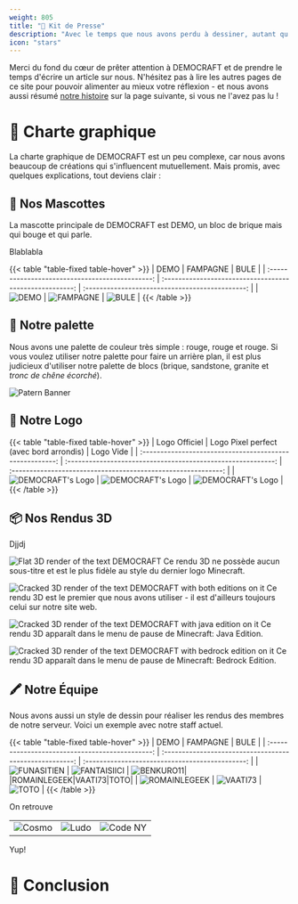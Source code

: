 ```yaml
---
weight: 805
title: "📰 Kit de Presse"
description: "Avec le temps que nous avons perdu à dessiner, autant qu'ils soient utiles :')"
icon: "stars"
---
```


<style>
.table-fixed {
   table-layout: fixed;
}
</style>

Merci du fond du cœur de prêter attention à DEMOCRAFT et de prendre le temps d'écrire un article sur nous. N'hésitez pas à lire les autres pages de ce site pour pouvoir alimenter au mieux votre réflexion - et nous avons aussi résumé [notre histoire](histoire) sur la page suivante, si vous ne l'avez pas lu !

# 📸 Charte graphique
La charte graphique de DEMOCRAFT est un peu complexe, car nous avons beaucoup de créations qui s'influencent mutuellement. Mais promis, avec quelques explications, tout deviens clair :

## 👥 Nos Mascottes
La mascotte principale de DEMOCRAFT est DEMO, un bloc de brique mais qui bouge et qui parle.

Blablabla

{{< table "table-fixed table-hover" >}}
|                      DEMO                       |                        FAMPAGNE                         |                      BULE                       |
| :---------------------------------------------: | :-----------------------------------------------------: | :---------------------------------------------: |
| ![DEMO](https://cdn.democraft.fr/r/bg_demo.png) | ![FAMPAGNE](https://cdn.democraft.fr/r/bg_fampagne.png) | ![BULE](https://cdn.democraft.fr/r/bg_bule.png) |
{{< /table >}}

## 🎨 Notre palette
Nous avons une palette de couleur très simple : rouge, rouge et rouge. Si vous voulez utiliser notre palette pour faire un arrière plan, il est plus judicieux d'utiliser notre palette de blocs (brique, sandstone, granite et *tronc de chêne écorché*).

![Patern Banner](https://cdn.democraft.fr/r/patern.png)

## 🌟 Notre Logo

{{< table "table-fixed table-hover" >}}
|                      Logo Officiel                       |           Logo Pixel perfect (avec bord arrondis)            |                           Logo Vide                           |
| :------------------------------------------------------: | :----------------------------------------------------------: | :-----------------------------------------------------------: |
| ![DEMOCRAFT's Logo](https://cdn.democraft.fr/r/logo.png) | ![DEMOCRAFT's Logo](https://cdn.democraft.fr/r/demo-512.png) | ![DEMOCRAFT's Logo](https://cdn.democraft.fr/r/logo-vide.png) |
{{< /table >}}



## 📦 Nos Rendus 3D
Djjdj



![Flat 3D render of the text DEMOCRAFT](https://cdn.democraft.fr/r/title_flat.png)
Ce rendu 3D ne possède aucun sous-titre et est le plus fidèle au style du dernier logo Minecraft.



![Cracked 3D render of the text DEMOCRAFT with both editions on it](https://cdn.democraft.fr/r/title_croosplay.png)
Ce rendu 3D est le premier que nous avons utiliser - il est d'ailleurs toujours celui sur notre site web.



![Cracked 3D render of the text DEMOCRAFT with java edition on it](https://cdn.democraft.fr/r/title_java.png)
Ce rendu 3D apparaît dans le menu de pause de Minecraft: Java Edition.



![Cracked 3D render of the text DEMOCRAFT with bedrock edition on it](https://cdn.democraft.fr/r/title_bedrock.png)
Ce rendu 3D apparaît dans le menu de pause de Minecraft: Bedrock Edition.

## 🖍️ Notre Équipe

Nous avons aussi un style de dessin pour réaliser les rendus des membres de notre serveur. Voici un exemple avec notre staff actuel.

{{< table "table-fixed table-hover" >}}
|                      DEMO                       |                        FAMPAGNE                         |                      BULE                       |
| :---------------------------------------------: | :-----------------------------------------------------: | :---------------------------------------------: |
| ![FUNASITIEN](https://cdn.democraft.fr/r/char_funa.png) | ![FANTAISIICI](https://cdn.democraft.fr/r/char_fantai.png) | ![BENKURO11](https://cdn.democraft.fr/r/char_benkuro.png)|
|ROMAINLEGEEK|VAATI73|TOTO|
| ![ROMAINLEGEEK](https://cdn.democraft.fr/r/char_romain.png) | ![VAATI73](https://cdn.democraft.fr/r/char_vaati.png) | ![TOTO](https://cdn.democraft.fr/r/char_toto.png) |
{{< /table >}}

On retrouve

|                                                     |                                                   |                                                    |
| --------------------------------------------------- | ------------------------------------------------- | -------------------------------------------------- |
| ![Cosmo](https://cdn.democraft.fr/r/char_cosmo.png) | ![Ludo](https://cdn.democraft.fr/r/char_ludo.png) | ![Code NY](https://cdn.democraft.fr/r/char_ny.png) |

Yup!

# 📝 Conclusion